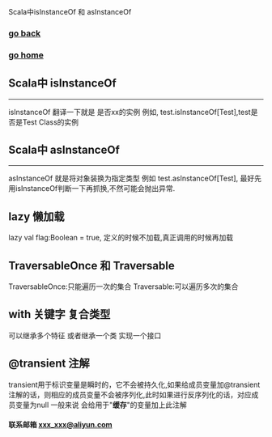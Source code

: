 Scala中isInstanceOf 和 asInstanceOf
### [go back](/scala.md)      
### [go home](../README.md)     
  
## Scala中 isInstanceOf
------------------------------------------
isInstanceOf 翻译一下就是 是否xx的实例 例如, test.isInstanceOf[Test],test是否是Test Class的实例

## Scala中 asInstanceOf
--------------------------------------------
asInstanceOf 就是将对象装换为指定类型 例如 test.asInstanceOf[Test], 最好先用isInstanceOf判断一下再抓换,不然可能会抛出异常.

## lazy 懒加载
lazy val flag:Boolean = true, 定义的时候不加载,真正调用的时候再加载

## TraversableOnce 和 Traversable
TraversableOnce:只能遍历一次的集合
Traversable:可以遍历多次的集合

## with 关键字 复合类型
可以继承多个特征 或者继承一个类 实现一个接口

## @transient 注解
transient用于标识变量是瞬时的，它不会被持久化,如果给成员变量加@transient注解的话，则相应的成员变量不会被序列化,此时如果进行反序列化的话，对应成员变量为null
一般来说 会给用于"**缓存**"的变量加上此注解







#### 联系邮箱 xxx_xxx@aliyun.com
